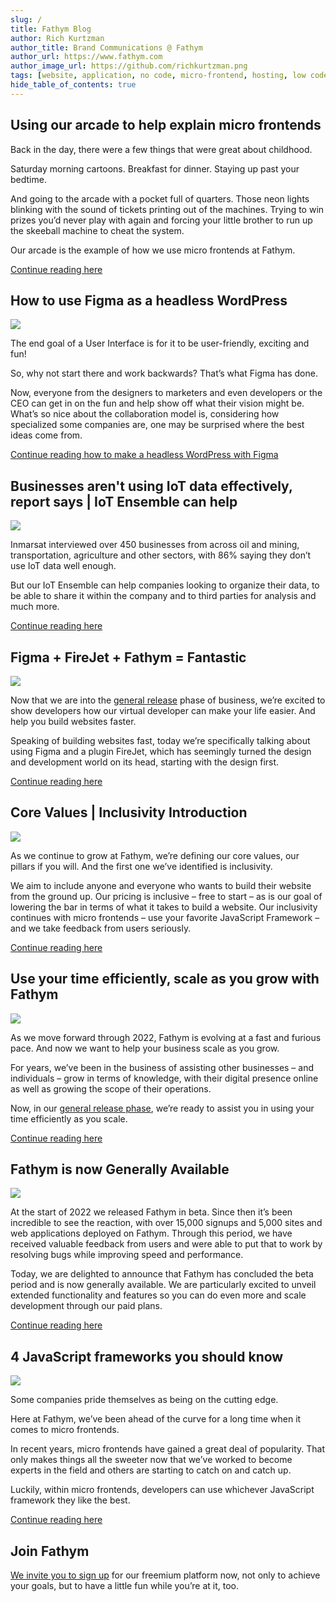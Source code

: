 ```yaml
---
slug: /
title: Fathym Blog
author: Rich Kurtzman
author_title: Brand Communications @ Fathym
author_url: https://www.fathym.com
author_image_url: https://github.com/richkurtzman.png
tags: [website, application, no code, micro-frontend, hosting, low code]
hide_table_of_contents: true
---
```


## Using our arcade to help explain micro frontends

Back in the day, there were a few things that were great about childhood.  

Saturday morning cartoons. Breakfast for dinner. Staying up past your bedtime.  

And going to the arcade with a pocket full of quarters. Those neon lights blinking with the sound of tickets printing out of the machines. Trying to win prizes you’d never play with again and forcing your little brother to run up the skeeball machine to cheat the system. 

Our arcade is the example of how we use micro frontends at Fathym.

[Continue reading here](https://www.fathym.com/blog/articles/2022/may/2022-05-16-arcade-and-micro-frontends)



## How to use Figma as a headless WordPress

![](/img/Figma2.png)

The end goal of a User Interface is for it to be user-friendly, exciting and fun!  

So, why not start there and work backwards? That’s what Figma has done.  

Now, everyone from the designers to marketers and even developers or the CEO can get in on the fun and help show off what their vision might be. What’s so nice about the collaboration model is, considering how specialized some companies are, one may be surprised where the best ideas come from.

[Continue reading how to make a headless WordPress with Figma](https://www.fathym.com/blog/articles/2022/may/2022-05-13-use-figma-as-headless-wordpress)
## Businesses aren't using IoT data effectively, report says | IoT Ensemble can help

![](/img/developer3screens.jpeg)

Inmarsat interviewed over 450 businesses from across oil and mining, transportation, agriculture and other sectors, with 86% saying they don’t use IoT data well enough. 

But our IoT Ensemble can help companies looking to organize their data, to be able to share it within the company and to third parties for analysis and much more. 

[Continue reading here](https://www.fathym.com/blog/articles/2022/may/2022-05-11-businesses-arent-using-iot-data)

## Figma + FireJet + Fathym = Fantastic

![](/img/figmaf.png)

Now that we are into the [general release](https://www.fathym.com/blog/articles/2022/april/2022-04-28-general-release-blog) phase of business, we’re excited to show developers how our virtual developer can make your life easier. And help you build websites faster.  

Speaking of building websites fast, today we’re specifically talking about using Figma and a plugin FireJet, which has seemingly turned the design and development world on its head, starting with the design first. 

[Continue reading here](https://www.fathym.com/blog/articles/2022/may/2022-05-10-figma-firejet-fathym-fantastic)
## Core Values | Inclusivity Introduction

![](/img/inclusivitylogo.jpeg)

As we continue to grow at Fathym, we’re defining our core values, our pillars if you will. And the first one we’ve identified is inclusivity.  

We aim to include anyone and everyone who wants to build their website from the ground up. Our pricing is inclusive – free to start – as is our goal of lowering the bar in terms of what it takes to build a website. Our inclusivity continues with micro frontends – use your favorite JavaScript Framework – and we take feedback from users seriously.  

[Continue reading here](articles/2022/may/2022-05-02-core-values-inclusivity-introduction)
## Use your time efficiently, scale as you grow with Fathym

![](/img/growthcomputer.jpeg)

As we move forward through 2022, Fathym is evolving at a fast and furious pace. And now we want to help your business scale as you grow.  

For years, we’ve been in the business of assisting other businesses – and individuals – grow in terms of knowledge, with their digital presence online as well as growing the scope of their operations.  

Now, in our [general release phase](https://www.fathym.com/blog/articles/2022/april/2022-04-28-general-release-blog), we’re ready to assist you in using your time efficiently as you scale.  

[Continue reading here](/articles/2022/april/2022-04-29-scale-as-you-grow)
## Fathym is now Generally Available 

![](/img/fathymbubbles.png)

At the start of 2022 we released Fathym in beta. Since then it’s been incredible to see the reaction, with over 15,000 signups and 5,000 sites and web applications deployed on Fathym. Through this period, we have received valuable feedback from users and were able to put that to work by resolving bugs while improving speed and performance. 

Today, we are delighted to announce that Fathym has concluded the beta period and is now generally available. We are particularly excited to unveil extended functionality and features so you can do even more and scale development through our paid plans. 

[Continue reading here](/articles/2022/april/2022-04-28-general-release-blog)

## 4 JavaScript frameworks you should know

![](/img/reactvueangular.jpg)

Some companies pride themselves as being on the cutting edge.  

Here at Fathym, we’ve been ahead of the curve for a long time when it comes to micro frontends.  

In recent years, micro frontends have gained a great deal of popularity. That only makes things all the sweeter now that we’ve worked to become experts in the field and others are starting to catch on and catch up. 

Luckily, within micro frontends, developers can use whichever JavaScript framework they like the best. 

[Continue reading here](articles/2022/april/2022-04-21-four-javascript-frameworks-you-should-know)

## Join Fathym 

[We invite you to sign up](https://www.fathym.com/dashboard) for our freemium platform now, not only to achieve your goals, but to have a little fun while you’re at it, too. 